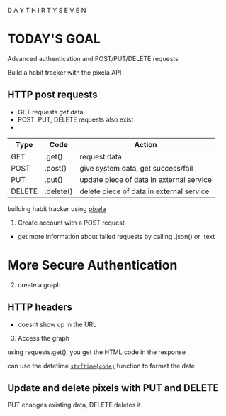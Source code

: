 D A Y T H I R T Y S E V E N

# TODAY'S GOAL

Advanced authentication and POST/PUT/DELETE requests

Build a habit tracker with the pixela API

## HTTP post requests

* GET requests *get* data
* POST, PUT, DELETE requests also exist
* 
| Type | Code   | Action |
|---|--------|---|
|GET| .get() | request data |
|POST | .post() | give system data, get success/fail|
|PUT | .put() | update piece of data in external service |
| DELETE |.delete() | delete piece of data in external service |

building habit tracker using [pixela](https://help.pixe.la/en/getting-started)

1. Create account with a POST request
* get more information about failed requests by calling .json() or .text

# More Secure Authentication

2. create a graph

## HTTP headers

  * doesnt show up in the URL

3. Access the graph

using requests.get(), you get the HTML code in the response

can use the datetime [`strftime(code)`](https://strftime.org/) function to format the date

## Update and delete pixels with PUT and DELETE
PUT changes existing data, DELETE deletes it